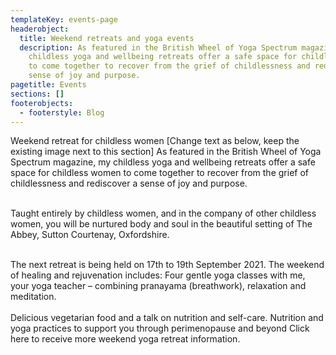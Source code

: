 ```yaml
---
templateKey: events-page
headerobject:
  title: Weekend retreats and yoga events
  description: As featured in the British Wheel of Yoga Spectrum magazine, my
    childless yoga and wellbeing retreats offer a safe space for childless women
    to come together to recover from the grief of childlessness and rediscover a
    sense of joy and purpose.
pagetitle: Events
sections: []
footerobjects:
  - footerstyle: Blog
---
```

Weekend retreat for childless women \[Change text as below, keep the existing image next to this section]
As featured in the British Wheel of Yoga Spectrum magazine, my childless yoga and wellbeing retreats offer a safe space for childless women to come together to recover from the grief of childlessness and rediscover a sense of joy and purpose.<br /><br />

Taught entirely by childless women, and in the company of other childless women, you will be nurtured body and soul in the beautiful setting of The Abbey, Sutton Courtenay, Oxfordshire.<br /><br />

The next retreat is being held on 17th to 19th September 2021. The weekend of healing and rejuvenation includes:
Four gentle yoga classes with me, your yoga teacher – combining pranayama (breathwork), relaxation and meditation.<br /><br />
Delicious vegetarian food and a talk on nutrition and self-care.
Nutrition and yoga practices to support you through perimenopause and beyond
Click here to receive more weekend yoga retreat information.